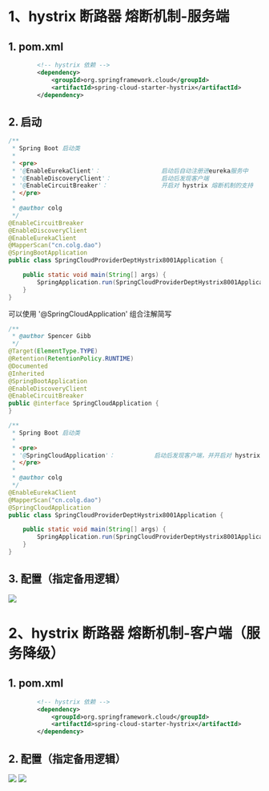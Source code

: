 # 1、hystrix 断路器 熔断机制-服务端

## 1. pom.xml

```xml
		<!-- hystrix 依赖 -->
        <dependency>
            <groupId>org.springframework.cloud</groupId>
            <artifactId>spring-cloud-starter-hystrix</artifactId>
        </dependency>
```

## 2. 启动

```java
/**
 * Spring Boot 启动类
 * 
 * <pre>
 * '@EnableEurekaClient'：                 启动后自动注册进eureka服务中
 * '@EnableDiscoveryClient'：              启动后发现客户端
 * '@EnableCircuitBreaker'：               开启对 hystrix 熔断机制的支持
 * </pre>
 *
 * @author colg
 */
@EnableCircuitBreaker
@EnableDiscoveryClient
@EnableEurekaClient
@MapperScan("cn.colg.dao")
@SpringBootApplication
public class SpringCloudProviderDeptHystrix8001Application {

    public static void main(String[] args) {
        SpringApplication.run(SpringCloudProviderDeptHystrix8001Application.class, args);
    }
}
```

可以使用 '@SpringCloudApplication' 组合注解简写

```java
/**
 * @author Spencer Gibb
 */
@Target(ElementType.TYPE)
@Retention(RetentionPolicy.RUNTIME)
@Documented
@Inherited
@SpringBootApplication
@EnableDiscoveryClient
@EnableCircuitBreaker
public @interface SpringCloudApplication {
}
```

```java
/**
 * Spring Boot 启动类
 * 
 * <pre>
 * '@SpringCloudApplication'：           启动后发现客户端，并开启对 hystrix 熔断机制的支持
 * </pre>
 *
 * @author colg
 */
@EnableEurekaClient
@MapperScan("cn.colg.dao")
@SpringCloudApplication
public class SpringCloudProviderDeptHystrix8001Application {

    public static void main(String[] args) {
        SpringApplication.run(SpringCloudProviderDeptHystrix8001Application.class, args);
    }
}
```



## 3. 配置（指定备用逻辑）

![](http://ww1.sinaimg.cn/large/005PjuVtgy1fquxlxhgp5j30u70ghmxt.jpg)

# 2、hystrix 断路器 熔断机制-客户端（服务降级）

## 1. pom.xml

```xml
		<!-- hystrix 依赖 -->
        <dependency>
            <groupId>org.springframework.cloud</groupId>
            <artifactId>spring-cloud-starter-hystrix</artifactId>
        </dependency>
```

## 2. 配置（指定备用逻辑）
![](http://ww1.sinaimg.cn/large/005PjuVtgy1fquy2y313hj30xz0krmxs.jpg)
![](http://ww1.sinaimg.cn/large/005PjuVtgy1fquy3olyonj30n30hidg8.jpg)